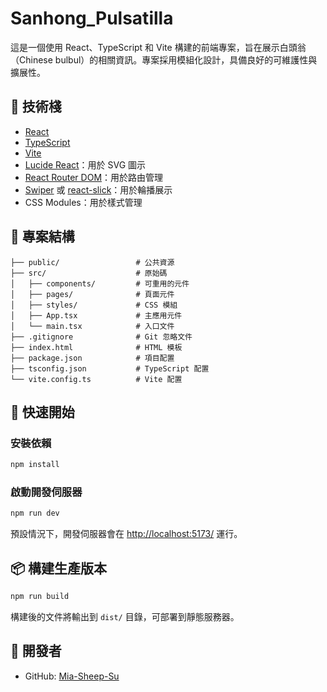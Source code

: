 # Sanhong\_Pulsatilla

這是一個使用 React、TypeScript 和 Vite 構建的前端專案，旨在展示白頭翁（Chinese bulbul）的相關資訊。專案採用模組化設計，具備良好的可維護性與擴展性。

## 🔧 技術棧

* [React](https://react.dev/)
* [TypeScript](https://www.typescriptlang.org/)
* [Vite](https://vitejs.dev/)
* [Lucide React](https://lucide.dev/)：用於 SVG 圖示
* [React Router DOM](https://reactrouter.com/)：用於路由管理
* [Swiper](https://swiperjs.com/) 或 [react-slick](https://react-slick.neostack.com/)：用於輪播展示
* CSS Modules：用於樣式管理

## 📁 專案結構

```
├── public/                 # 公共資源
├── src/                    # 原始碼
│   ├── components/         # 可重用的元件
│   ├── pages/              # 頁面元件
│   ├── styles/             # CSS 模組
│   ├── App.tsx             # 主應用元件
│   └── main.tsx            # 入口文件
├── .gitignore              # Git 忽略文件
├── index.html              # HTML 模板
├── package.json            # 項目配置
├── tsconfig.json           # TypeScript 配置
└── vite.config.ts          # Vite 配置
```



## 🚀 快速開始

### 安裝依賴

```bash
npm install
```



### 啟動開發伺服器

```bash
npm run dev
```



預設情況下，開發伺服器會在 [http://localhost:5173/](http://localhost:5173/) 運行。

## 📦 構建生產版本

```bash
npm run build
```



構建後的文件將輸出到 `dist/` 目錄，可部署到靜態服務器。

## 📝 開發者

* GitHub: [Mia-Sheep-Su](https://github.com/Mia-Sheep-Su)
